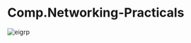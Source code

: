 # Comp.Networking-Practicals
![eigrp](https://github.com/jatin-sharma2484/Comp.Networking-Practicals/assets/133746410/5ba48373-422b-453a-bfb6-39ef189d7117)
